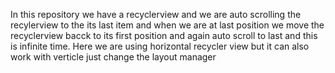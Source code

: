 In this repository we have a recyclerview and we are auto scrolling the recylerview to the its last item and when we are at last position we move the recyclerview bacck
to its first position and again auto scroll to last and this is infinite time. Here we are using horizontal recycler view but it can also work with verticle just change the layout manager
